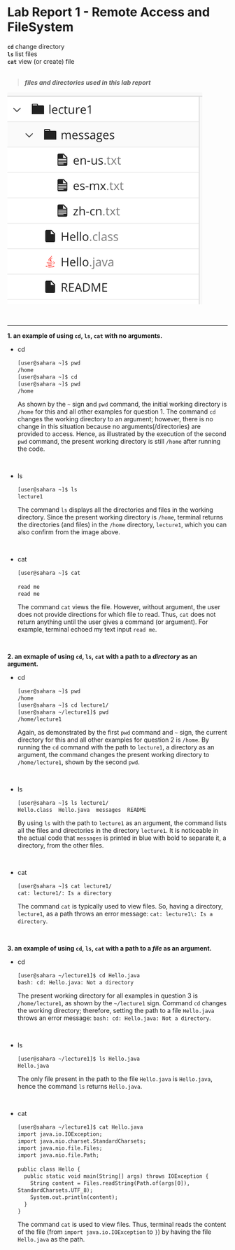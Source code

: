 # Lab Report 1 - Remote Access and FileSystem

**`cd`** change directory \
**`ls`** list files \
**`cat`** view (or create) file \
<br>
> ***files and directories used in this lab report***

![image](lecture1_display.png)

<br>

***


**1. an example of using `cd`, `ls`, `cat` with no arguments.**
* cd
  ```
  [user@sahara ~]$ pwd
  /home
  [user@sahara ~]$ cd
  [user@sahara ~]$ pwd
  /home
  ``` 
  As shown by the `~` sign and `pwd` command, the initial working directory is `/home` for this and all other examples for question 1. The command `cd` changes the working directory to an argument; however, there is no change in this situation because no arguments(/directories) are provided to access. Hence, as illustrated by the execution of the second `pwd` command, the present working directory is still `/home` after running the code.

<br>
  
* ls
  ```
  [user@sahara ~]$ ls
  lecture1
  ```
  The command `ls` displays all the directories and files in the working directory. Since the present working directory is `/home`, terminal returns the directories (and files) in the `/home` directory, `lecture1`, which you can also confirm from the image above.

<br>
  
* cat
  ```
  [user@sahara ~]$ cat
  
  read me
  read me
  ```
  The command `cat` views the file. However, without argument, the user does not provide directions for which file to read. Thus, `cat` does not return anything until the user gives a command (or argument). For example, terminal echoed my text input `read me`. 

  <br>

**2. an exmaple of using `cd`, `ls`, `cat` with a path to a *directory* as an argument.**
* cd
  ```
  [user@sahara ~]$ pwd
  /home
  [user@sahara ~]$ cd lecture1/
  [user@sahara ~/lecture1]$ pwd
  /home/lecture1
  ```
  Again, as demonstrated by the first `pwd` command and `~` sign, the current directory for this and all other examples for question 2 is `/home`. By running the `cd` command with the path to `lecture1`, a directory as an argument, the command changes the present working directory to `/home/lecture1`, shown by the second `pwd`. 

  <br>

* ls
  ```
  [user@sahara ~]$ ls lecture1/
  Hello.class  Hello.java  messages  README
  ```
  By using `ls` with the path to `lecture1` as an argument, the command lists all the files and directories in the directory `lecture1`. It is noticeable in the actual code that `messages` is printed in blue with bold to separate it, a directory, from the other files.
  
  <br> 
  
* cat
  ```
  [user@sahara ~]$ cat lecture1/
  cat: lecture1/: Is a directory
  ```
  The command `cat` is typically used to view files. So, having a directory, `lecture1`, as a path throws an error message: `cat: lecture1\: Is a directory`. 

  <br>
  
**3.  an example of using `cd`, `ls`, `cat` with a path to a *file* as an argument.**
* cd
  ```
  [user@sahara ~/lecture1]$ cd Hello.java
  bash: cd: Hello.java: Not a directory
  ```
  The present working directory for all examples in question 3 is `/home/lecture1`, as shown by the `~/lecture1` sign. Command `cd` changes the working directory; therefore, setting the path to a file `Hello.java` throws an error message: `bash: cd: Hello.java: Not a directory`. 

  <br>
  
* ls
  ```
  [user@sahara ~/lecture1]$ ls Hello.java
  Hello.java
  ```
  The only file present in the path to the file `Hello.java` is `Hello.java`, hence the command `ls` returns `Hello.java`.  

  <br>
  
* cat
  ```
  [user@sahara ~/lecture1]$ cat Hello.java
  import java.io.IOException;
  import java.nio.charset.StandardCharsets;
  import java.nio.file.Files;
  import java.nio.file.Path;

  public class Hello {
    public static void main(String[] args) throws IOException {
      String content = Files.readString(Path.of(args[0]), StandardCharsets.UTF_8);    
      System.out.println(content);
    }
  }
  ```
  The command `cat` is used to view files. Thus, terminal reads the content of the file (from `import java.io.IOException` to `}`)  by having the file `Hello.java` as the path.
